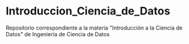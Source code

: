 # Introduccion_Ciencia_de_Datos
Repositorio correspondiente a la materia "Introducción a la Ciencia de Datos" de Ingeniería de Ciencia de Datos

